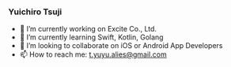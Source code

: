 ### Yuichiro Tsuji

- 🔭 I’m currently working on Excite Co., Ltd.
- 🌱 I’m currently learning Swift, Kotlin, Golang
- 👯 I’m looking to collaborate on iOS or Android App Developers
- 📫 How to reach me: t.yuyu.alies@gmail.com